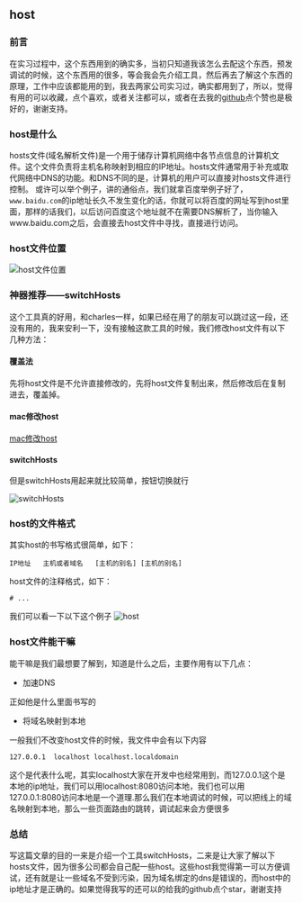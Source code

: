 ## host

### 前言

在实习过程中，这个东西用到的确实多，当初只知道我该怎么去配这个东西，预发调试的时候，这个东西用的很多，等会我会先介绍工具，然后再去了解这个东西的原理，工作中应该都能用的到，我去两家公司实习过，确实都用到了，所以，觉得有用的可以收藏，点个喜欢，或者关注都可以，或者在去我的[github](https://github.com/laihuamin/JS-total)点个赞也是极好的，谢谢支持。


### host是什么

hosts文件(域名解析文件)是一个用于储存计算机网络中各节点信息的计算机文件。这个文件负责将主机名称映射到相应的IP地址。hosts文件通常用于补充或取代网络中DNS的功能。和DNS不同的是，计算机的用户可以直接对hosts文件进行控制。
或许可以举个例子，讲的通俗点，我们就拿百度举例子好了，`www.baidu.com`的ip地址长久不发生变化的话，你就可以将百度的网址写到host里面，那样的话我们，以后访问百度这个地址就不在需要DNS解析了，当你输入www.baidu.com之后，会直接去host文件中寻找，直接进行访问。

### host文件位置

![host文件位置](http://laihuamin.oss-cn-beijing.aliyuncs.com/host-location.png)

### 神器推荐——switchHosts

这个工具真的好用，和charles一样，如果已经在用了的朋友可以跳过这一段，还没有用的，我来安利一下，没有接触这款工具的时候，我们修改host文件有以下几种方法：

#### 覆盖法

先将host文件是不允许直接修改的，先将host文件复制出来，然后修改后在复制进去，覆盖掉。

#### mac修改host
[mac修改host](http://www.52mac.com/soft/5966-1-1.html)

#### switchHosts
但是switchHosts用起来就比较简单，按钮切换就行

![switchHosts](http://laihuamin.oss-cn-beijing.aliyuncs.com/switchHost.png)

### host的文件格式

其实host的书写格式很简单，如下：
```
IP地址   主机或者域名   [主机的别名] [主机的别名]
```
host文件的注释格式，如下：
```
# ...
```
我们可以看一下以下这个例子
![host](http://laihuamin.oss-cn-beijing.aliyuncs.com/host.png)

### host文件能干嘛
能干嘛是我们最想要了解到，知道是什么之后，主要作用有以下几点：
- 加速DNS

正如他是什么里面书写的

- 将域名映射到本地

一般我们不改变host文件的时候，我文件中会有以下内容
```
127.0.0.1  localhost localhost.localdomain 
```
这个是代表什么呢，其实localhost大家在开发中也经常用到，而127.0.0.1这个是本地的ip地址，我们可以用localhost:8080访问本地，我们也可以用127.0.0.1:8080访问本地是一个道理.那么我们在本地调试的时候，可以把线上的域名映射到本地，那么一些页面路由的跳转，调试起来会方便很多

### 总结

写这篇文章的目的一来是介绍一个工具switchHosts，二来是让大家了解以下hosts文件，因为很多公司都会自己配一些host。这些host我觉得第一可以方便调试，还有就是让一些域名不受到污染，因为域名绑定的dns是错误的，而host中的ip地址才是正确的。如果觉得我写的还可以的给我的github点个star，谢谢支持